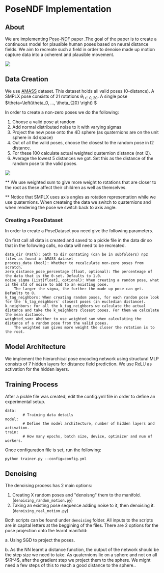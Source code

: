 # PoseNDF Implementation

## About
We are implementing [Pose-NDF](https://virtualhumans.mpi-inf.mpg.de/posendf/) paper .The goal of the paper is to create a continuous model for plausible human poses based on neural distance fields. We aim to recreate such a field in order to denoise made up motion capture data into a coherent and plausible movement.

![](https://virtualhumans.mpi-inf.mpg.de/posendf/teaser.png)

## Data Creation 
We use [AMASS](https://amass.is.tue.mpg.de/) dataset. This dataset holds all valid poses (0-distance). A SMPLX pose consists of 21 rotations $\theta_{i\in{0,20}}$. A single pose $\theta=\left(\theta_0, ..., \theta_{20} \right) $

In order to create a non-zero poses we do the following:
1. Choose a valid pose at random
2. Add normal distributed noise to it with varying sigmas
3. Project the new pose onto the 4D sphere (as quaternions are on the unit sphere in 4d space)
4. Out of all the valid poses, choose the closest to the random pose in l2 distance.
5. For these 100 calculate actual weighted quaternion distance (not l2).
6. Average the lowest 5 distances we got. Set this as the distance of the random pose to the valid poses.

![](https://user-images.githubusercontent.com/76158808/212336083-8ab281a2-7415-4082-b6de-a243fb50eb72.png)

** We use weighted sum to give more weight to rotations that are closer to the root as these affect their children as well as themselves.

** Notice that SMPLX uses axis angles as rotation representation while we use quaternions. When createing the data we switch to quaternions and when rendering the pose we switch back to axis angle.

### Creating a PoseDataset
In order to create a PoseDataset you need give the following parameters. 

On first call all data is created and saved to a pickle file in the data dir so that in the following calls, no data will need to be recreated.

```
data_dir (Path): path to dir contating (can be in subfolders) npz files as found in AMASS dataset
process_data (bool): Whether to recalculate non-zero poses from scratch.
zero_distance_pose_percentage (float, optional): The percenteage of the data that is the 0-set. Defaults to 1.0.
noise_sigma (List[float], optional): When creating a random pose, what is the std of noise to add to an existing pose. 
    The larger the sigma, the further the made up pose can get. Defaults to 0.
k_tag_neighbors: When creating random poses, for each random pose look for the `k_tag_neighbors` closest poses (in eucledian distance).
k_neighbors: for all the k_tag_neighbors we calculate the actual distance and take the k_neighbors closest poses. For them we calculate the mean distance.
weighted_sum: Whether to use weighted sum when calculating the distance of a random pose from the valid poses. 
    The weighted sum gives more weight the closer the rotation is to the root.
```
## Model Architecture
We implement the hierarchical pose encoding network using structural MLP consists of 7 hidden layers for distance field
prediction. We use ReLU as activation for the hidden layers.

## Training Process
After a pickle file was created, edit the config.yml file in order to define an experimental setup.
```
data:
        # Training data details
model:
        # Define the model architecture, number of hidden layers and activation.
train:
        # How many epochs, batch size, device, optimizer and num of workers.
```

Once configuration file is set, run the following:
```
python trainer.py --config=config.yml
```

## Denoising
The denoising process has 2 main options:
1. Creating X random poses and "denoisng" them to the manifold. (`denoising_random_motion.py`)
2. Taking an existing pose sequence adding noise to it, then denoising it. (`denoising_real_motion.py`)

Both scripts can be found under `denoising` folder. All inputs to the scripts are in capital letters at the beggining of the files.
There are 2 options for the pose projection onto the learnt manifold:

a. Using SGD to project the poses.

b. As the NN learnt a distance function, the output of the network should be the step size we need to take. As quaternions lie on a sphere and not on all $\R^4$, after the gradient step we project them to the sphere. We might need a few steps of this to reach a good distance to the sphere..
